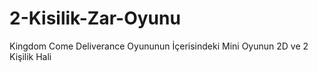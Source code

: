 # 2-Kisilik-Zar-Oyunu
Kingdom Come Deliverance Oyununun İçerisindeki Mini Oyunun 2D ve 2 Kişilik Hali
